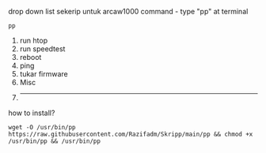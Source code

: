 drop down list sekerip untuk arcaw1000
command - type "pp" at terminal
```
pp
```

1. run htop
2. run speedtest
3. reboot
4. ping
5. tukar firmware
6. Misc
7. *******
how to install?

```
wget -O /usr/bin/pp https://raw.githubusercontent.com/Razifadm/Skripp/main/pp && chmod +x /usr/bin/pp && /usr/bin/pp

```
